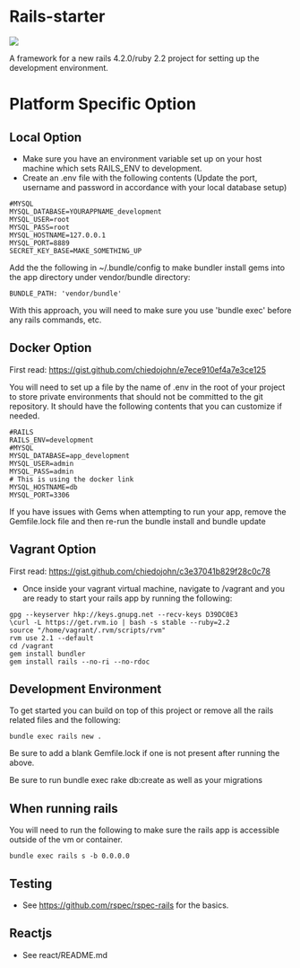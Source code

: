 Rails-starter
=========
<img src="https://travis-ci.org/chiedojohn/rails-starter.svg?branch=master" />

A framework for a new rails 4.2.0/ruby 2.2 project for setting up the development environment.

Platform Specific Option
====================
Local Option
--------------------
- Make sure you have an environment variable set up on your host machine which sets RAILS_ENV to development.
- Create an .env file with the following contents (Update the port, username and password in accordance with your local database setup)

```
#MYSQL
MYSQL_DATABASE=YOURAPPNAME_development
MYSQL_USER=root
MYSQL_PASS=root
MYSQL_HOSTNAME=127.0.0.1
MYSQL_PORT=8889
SECRET_KEY_BASE=MAKE_SOMETHING_UP
```

Add the the following in ~/.bundle/config to make bundler install gems into the app directory under vendor/bundle directory:

```
BUNDLE_PATH: 'vendor/bundle'
```

With this approach, you will need to make sure you use 'bundle exec' before any rails commands, etc.

Docker Option
--------------
First read: https://gist.github.com/chiedojohn/e7ece910ef4a7e3ce125

You will need to set up a file by the name of .env in the root of your project to store private environments that should not be committed to the git repository. It should have the following contents that you can customize if needed.

```
#RAILS
RAILS_ENV=development
#MYSQL
MYSQL_DATABASE=app_development
MYSQL_USER=admin
MYSQL_PASS=admin
# This is using the docker link
MYSQL_HOSTNAME=db
MYSQL_PORT=3306
```

If you have issues with Gems when attempting to run your app, remove the Gemfile.lock file and then re-run the bundle install and bundle update

Vagrant Option
----------------
First read: https://gist.github.com/chiedojohn/c3e37041b829f28c0c78

- Once inside your vagrant virtual machine, navigate to /vagrant and you are ready to start your rails app by running the following:

```
gpg --keyserver hkp://keys.gnupg.net --recv-keys D39DC0E3
\curl -L https://get.rvm.io | bash -s stable --ruby=2.2
source "/home/vagrant/.rvm/scripts/rvm"
rvm use 2.1 --default
cd /vagrant
gem install bundler
gem install rails --no-ri --no-rdoc
```

Development Environment
----------
To get started you can build on top of this project or remove all the rails related files and the following:

```
bundle exec rails new .
```

Be sure to add a blank Gemfile.lock if one is not present after running the above.

Be sure to run bundle exec rake db:create as well as your migrations

When running rails
-----------
You will need to run the following to make sure the rails app is accessible outside of the vm or container.

```bundle exec rails s -b 0.0.0.0```

Testing
-----------
- See https://github.com/rspec/rspec-rails for the basics.

Reactjs
-----------
- See react/README.md
